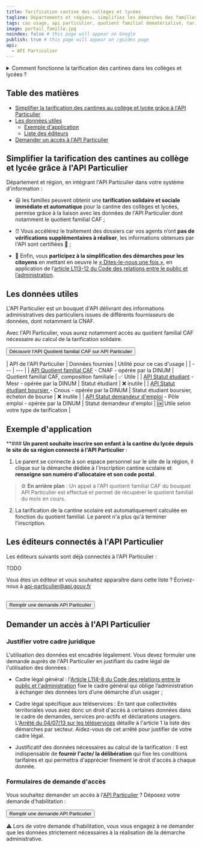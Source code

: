 ```yaml
---
title: Tarification cantine des collèges et lycées
tagline: Départements et régions, simplifiez les démarches des familles en calculant automatiquement leur tarif de restauration scolaire pour les collégiens et lycéens.
tags: cas usage, api particulier, quotient familial dématérialisé, tarification restauration scolaire, cantine collège, cantine lycée
image: portail_famille.jpg
noindex: false # this page will appear on Google
publish: true # this page will appear on /guides page
api:
  - API Particulier
---
```


<details>
   <summary>Comment fonctionne la tarification des cantines dans les collèges et lycées ?</summary>

Les départements sont en charge des cantines des collèges, et les régions, des cantines des lycées. Dans ce cadre, ce sont ces collectivités qui fixent les tarifs de la restauration scolaire et qui peuvent décider d'appliquer une tarification sociale sur la base du quotient familial des familles.

Pour en savoir plus, consulter cette page de [Service-Public.fr](https://www.service-public.fr/particuliers/vosdroits/F24569)

</details>


## Table des matières

- [Simplifier la tarification des cantines au collège et lycée grâce à l'API Particulier](#simplifier-la-tarification-des-cantines-au-college-et-lycee-grace-a-l-api-particulier)
- [Les données utiles](#les-donnees-utiles)
  - [Exemple d'application](#exemple-d-application)
  - [Liste des éditeurs](#les-editeurs-connectes-a-l-api-particulier)
- [Demander un accès à l'API Particulier](#demander-un-acces-a-l-api-particulier)

## Simplifier la tarification des cantines au collège et lycée grâce à l'API Particulier

Département et région, en intégrant l'API Particulier dans votre système d'information :

- 😃 les familles peuvent obtenir une **tarification solidaire et sociale immédiate et automatique** pour la cantine des collèges et lycées, permise grâce à la liaison avec les données de l'API Particulier dont notamment le quotient familial CAF ;

- ⏰ Vous accélérez le traitement des dossiers car vos agents n’ont **pas de vérifications supplémentaires à réaliser**, les informations obtenues par l'API sont certifiées 🔎 ;

- 🎯 Enfin, vous **participez à la simplification des démarches pour les citoyens** en mettant en oeuvre le [« Dites-le-nous une fois »](https://www.numerique.gouv.fr/services/guichet-dites-le-nous-une-fois/), en application de l’[article L113-12 du Code des relations entre le public et l’administration](https://www.legifrance.gouv.fr/codes/article_lc/LEGIARTI000037313155).

## Les données utiles

L'API Particulier est un bouquet d'API délivrant des informations administratives des particuliers issues de différents fournisseurs de données, dont notamment la CNAF.

Avec l'API Particulier, vous aurez notamment accès au quotient familial CAF nécessaire au calcul de la tarification solidaire.

<Button href="https://particulier.api.gouv.fr/catalogue/cnaf/quotient_familial">Découvrir l'API Quotient familial CAF sur API Particulier</Button>


| API de l'API Particulier | Données fournies  | Utilité pour ce cas d'usage |
| --- | --- |
| [API Quotient familial CAF](https://particulier.api.gouv.fr/catalogue/cnaf/quotient_familial) - CNAF - opérée par la DINUM | Quotient familial CAF, composition familiale  | ✅ Utile |
| [API Statut étudiant](https://particulier.api.gouv.fr/catalogue/mesr/statut_etudiant) - Mesr - opérée par la DINUM | Statut étudiant | ❌ inutile |
| [API Statut étudiant boursier ](https://particulier.api.gouv.fr/catalogue/cnous/statut_etudiant_boursier) - Cnous - opérée par la DINUM | Statut étudiant boursier, échelon de bourse | ❌ inutile |
| [API Statut demandeur d'emploi](https://particulier.api.gouv.fr/catalogue/pole_emploi/situation) - Pôle emploi - opérée par la DINUM | Statut demandeur d'emploi | 🆗 Utile selon votre type de tarification |


## Exemple d'application

**### **Un parent souhaite inscrire son enfant à la cantine du lycée depuis le site de sa région connecté à l'API Particulier** :

1. Le parent se connecte à son espace personnel sur le site de la région, il clique sur la démarche dédiée à l'inscription cantine scolaire et **renseigne son numéro d'allocataire et son code postal**.

> ⚙️ **En arrière plan** : Un appel à l'API quotient familial CAF du bouquet API Particulier est effectué et permet de récupérer le quotient familial du mois en cours.

2. La tarification de la cantine scolaire est automatiquement calculée en fonction du quotient familial. Le parent n'a plus qu'à terminer l'inscription.

## Les éditeurs connectés à l'API Particulier

Les éditeurs suivants sont déjà connectés à l'API Particulier :

TODO

Vous êtes un éditeur et vous souhaitez apparaître dans cette liste ? Écrivez-nous à [api-particulier@api.gouv.fr](mailto:api-particulier@api.gouv.fr)

<br/>
<Button href="https://datapass.api.gouv.fr/api-particulier?demarche=ccas">Remplir une demande API Particulier</Button>

## Demander un accès à l'API Particulier

### Justifier votre cadre juridique

L'utilisation des données est encadrée légalement. Vous devez formuler une demande auprès de l'API Particulier en justifiant du cadre légal de l'utilisation des données :

- Cadre légal général : l'[Article L114-8 du Code des relations entre le public et l'administration](https://www.legifrance.gouv.fr/codes/article_lc/LEGIARTI000045213315) fixe le cadre général qui oblige l’administration à échanger des données lors d’une démarche d’un usager ;

- Cadre légal spécifique aux téléservices : En tant que collectivités territoriales vous avez donc un droit d'accès à certaines données dans le cadre de demandes, services pro-actifs et déclarations usagers. 
L'[Arrêté du 04/07/13 sur les téléservices](https://www.legifrance.gouv.fr/loda/id/JORFTEXT000027697207/#:~:text=Dans%20les%20r%C3%A9sum%C3%A9s-,Arr%C3%AAt%C3%A9%20du%204%20juillet%202013%20autorisant%20la%20mise%20en%20%C5%93uvre,publiques%20locales%20dont%20ils%20sont) détaille à l'article 1 la liste des démarches par secteur. Aidez-vous de cet arrêté pour justifier de votre cadre légal.

- Justificatif des données nécessaires au calcul de la tarification : Il est indispensable de **fournir l'acte/ la délibération** qui fixe les conditions tarifaires et qui permettra d'apprécier finement le droit d'accès à chaque donnée.

### Formulaires de demande d'accès

Vous souhaitez demander un accès à l'[API Particulier](https://particulier.api.gouv.fr/catalogue) ? Déposez votre demande d'habilitation :

<Button href="https://datapass.api.gouv.fr/api-particulier?demarche=ccas">Remplir une demande API Particulier</Button>

⚠️ Lors de votre demande d’habilitation, vous vous engagez à ne demander que les données strictement nécessaires à la réalisation de la démarche administrative.
